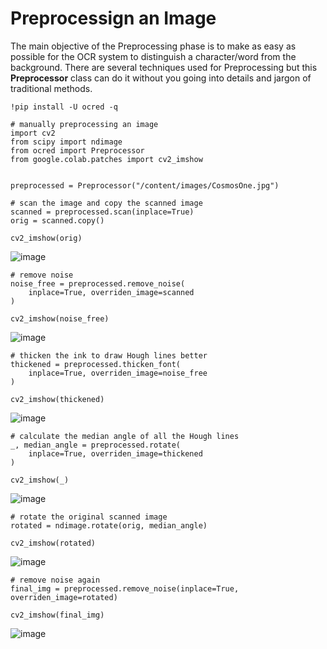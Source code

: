 # Preprocessign an Image

The main objective of the Preprocessing phase is to make as easy as possible for the OCR system to distinguish a character/word from the background. There are several techniques used for Preprocessing but this **Preprocessor** class can do it without you going into details and jargon of traditional methods.

`!pip install -U ocred -q`

```
# manually preprocessing an image
import cv2
from scipy import ndimage
from ocred import Preprocessor
from google.colab.patches import cv2_imshow


preprocessed = Preprocessor("/content/images/CosmosOne.jpg")
```

```
# scan the image and copy the scanned image
scanned = preprocessed.scan(inplace=True)
orig = scanned.copy()

cv2_imshow(orig)
```

![image](https://user-images.githubusercontent.com/82112540/184899616-2a418f9b-ad82-4bf4-92b7-98a96126dbd1.png)

```
# remove noise
noise_free = preprocessed.remove_noise(
    inplace=True, overriden_image=scanned
)

cv2_imshow(noise_free)
```

![image](https://user-images.githubusercontent.com/82112540/184900366-34551949-42f7-4b6c-b448-8a0a6fb05779.png)

```
# thicken the ink to draw Hough lines better
thickened = preprocessed.thicken_font(
    inplace=True, overriden_image=noise_free
)

cv2_imshow(thickened)
```

![image](https://user-images.githubusercontent.com/82112540/184900996-2eec35d6-ef00-4fc1-bd8d-34944c793b0e.png)

```
# calculate the median angle of all the Hough lines
_, median_angle = preprocessed.rotate(
    inplace=True, overriden_image=thickened
)

cv2_imshow(_)
```

![image](https://user-images.githubusercontent.com/82112540/184901244-741ea02d-06de-4d39-a9a1-ce04c2eabf91.png)

```
# rotate the original scanned image
rotated = ndimage.rotate(orig, median_angle)

cv2_imshow(rotated)
```

![image](https://user-images.githubusercontent.com/82112540/184902055-61c50a47-7894-4d2d-aba7-89acfa4b53f1.png)

```
# remove noise again
final_img = preprocessed.remove_noise(inplace=True, overriden_image=rotated)

cv2_imshow(final_img)
```

![image](https://user-images.githubusercontent.com/82112540/184902140-42582eac-e765-44b6-b518-b8aa81ada09c.png)
